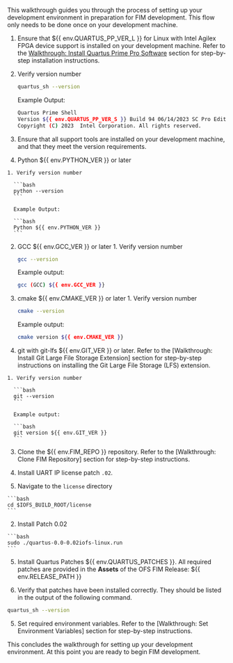 This walkthrough guides you through the process of setting up your development environment in preparation for FIM development. This flow only needs to be done once on your development machine.

1. Ensure that ${{ env.QUARTUS_PP_VER_L }} for Linux with Intel Agilex FPGA device support is installed on your development machine. Refer to the [Walkthrough: Install Quartus Prime Pro Software](/hw/doc_modules/quartus_installation) section for step-by-step installation instructions.

  1. Verify version number

      ```bash
      quartus_sh --version
      ```

      Example Output:

      ```bash
      Quartus Prime Shell
      Version ${{ env.QUARTUS_PP_VER_S }} Build 94 06/14/2023 SC Pro Edition
      Copyright (C) 2023  Intel Corporation. All rights reserved.
      ```

2. Ensure that all support tools are installed on your development machine, and that they meet the version requirements.

  1. Python ${{ env.PYTHON_VER }} or later

    1. Verify version number

      ```bash
      python --version
      ```

      Example Output:

      ```bash
      Python ${{ env.PYTHON_VER }}
      ```

  2. GCC ${{ env.GCC_VER }} or later
    1. Verify version number

      ```bash
      gcc --version
      ```

      Example output:

      ```bash
      gcc (GCC) ${{ env.GCC_VER }}
      ```

  3. cmake ${{ env.CMAKE_VER }} or later
    1. Verify version number

      ```bash
      cmake --version
      ```

      Example output:

      ```bash
      cmake version ${{ env.CMAKE_VER }}
      ```

  4. git with git-lfs ${{ env.GIT_VER }} or later. Refer to the [Walkthrough: Install Git Large File Storage Extension] section for step-by-step instructions on installing the Git Large File Storage (LFS) extension.

    1. Verify version number

      ```bash
      git --version
      ```

      Example output:

      ```bash
      git version ${{ env.GIT_VER }}
      ```

3. Clone the ${{ env.FIM_REPO }} repository. Refer to the [Walkthrough: Clone FIM Repository] section for step-by-step instructions.

4. Install UART IP license patch `.02`.

  1. Navigate to the `license` directory

    ```bash
    cd $IOFS_BUILD_ROOT/license
    ```

  2. Install Patch 0.02

    ```bash
    sudo ./quartus-0.0-0.02iofs-linux.run
    ```

5. Install Quartus Patches ${{ env.QUARTUS_PATCHES }}. All required patches are provided in the **Assets** of the OFS FIM Release: ${{ env.RELEASE_PATH }}

6. Verify that patches have been installed correctly. They should be listed in the output of the following command.

  ```bash
  quartus_sh --version
  ```

5. Set required environment variables. Refer to the [Walkthrough: Set Environment Variables] section for step-by-step instructions.

This concludes the walkthrough for setting up your development environment. At this point you are ready to begin FIM development.